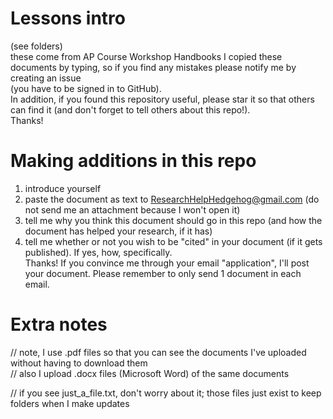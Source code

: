 # Lessons intro 
(see folders)    
these come from AP Course Workshop Handbooks
I copied these documents by typing, so if you find any mistakes please notify me by creating an issue   
(you have to be signed in to GitHub).    
In addition, if you found this repository useful, please star it so that others can find it (and don't forget to tell others about this repo!).      
Thanks!      
     
# Making additions in this repo
1) introduce yourself     
2) paste the document as text to ResearchHelpHedgehog@gmail.com (do not send me an attachment because I won't open it)     
3) tell me why you think this document should go in this repo (and how the document has helped your research, if it has)     
4) tell me whether or not you wish to be "cited" in your document (if it gets published). If yes, how, specifically.     
Thanks! If you convince me through your email "application", I'll post your document. Please remember to only send 1 document in each email.     

# Extra notes
// note, I use .pdf files so that you can see the documents I've uploaded without having to download them   
// also I upload .docx files (Microsoft Word) of the same documents

// if you see just_a_file.txt, don't worry about it; those files just exist to keep folders when I make updates
